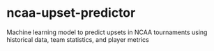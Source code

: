 # ncaa-upset-predictor
Machine learning model to predict upsets in NCAA tournaments using historical data, team statistics, and player metrics
